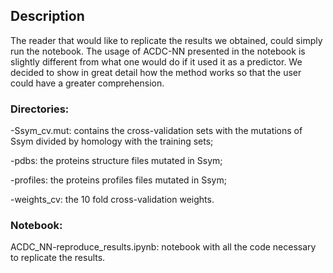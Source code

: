 ## Description
The reader that would like to replicate the results we obtained, could simply run the notebook. The usage of ACDC-NN presented in the notebook is slightly different from what one would do if it used it as a predictor. We decided to show in great detail how the method works so that the user could have a greater comprehension.

### Directories:

  -Ssym_cv.mut: contains the cross-validation sets with the mutations of Ssym divided by homology with the training sets;
  
  -pdbs: the proteins structure files mutated in Ssym;
  
  -profiles: the proteins profiles files mutated in Ssym;
  
  -weights_cv: the 10 fold cross-validation weights.

### Notebook:
ACDC_NN-reproduce_results.ipynb: notebook with all the code necessary to replicate the results. 


